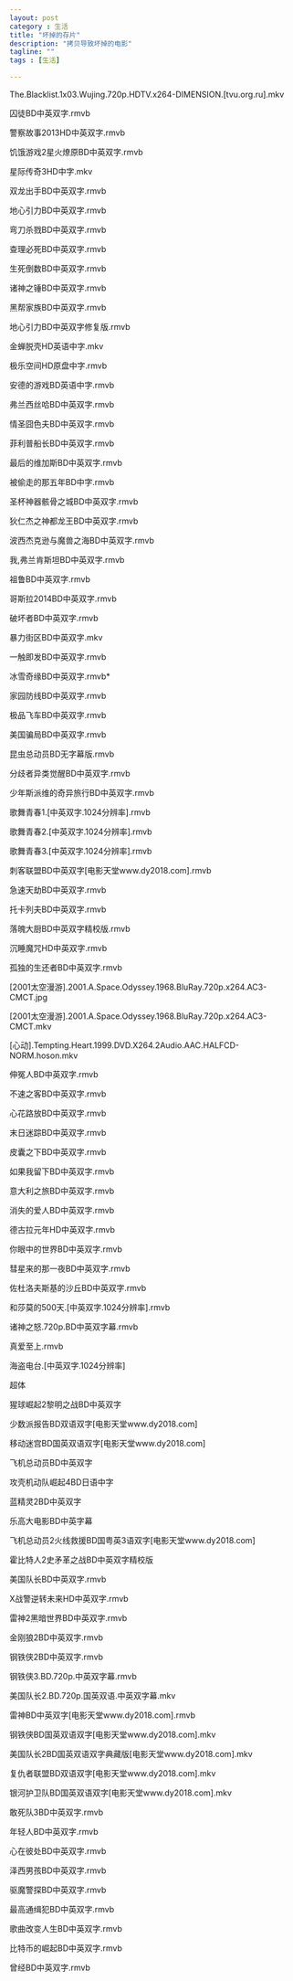 ```yaml
---
layout: post
category : 生活
title: "坏掉的存片"
description: "拷贝导致坏掉的电影"
tagline: ""
tags : [生活]

---
```


The.Blacklist.1x03.Wujing.720p.HDTV.x264-DIMENSION.[tvu.org.ru].mkv

囚徒BD中英双字.rmvb

警察故事2013HD中英双字.rmvb

饥饿游戏2星火燎原BD中英双字.rmvb

星际传奇3HD中字.mkv

双龙出手BD中英双字.rmvb

地心引力BD中英双字.rmvb

弯刀杀戮BD中英双字.rmvb

查理必死BD中英双字.rmvb

生死倒数BD中英双字.rmvb

诸神之锤BD中英双字.rmvb

黑帮家族BD中英双字.rmvb

地心引力BD中英双字修复版.rmvb

金蝉脱壳HD英语中字.mkv

极乐空间HD原盘中字.rmvb

安德的游戏BD英语中字.rmvb

弗兰西丝哈BD中英双字.rmvb

情圣囧色夫BD中英双字.rmvb

菲利普船长BD中英双字.rmvb

最后的维加斯BD中英双字.rmvb

被偷走的那五年BD中字.rmvb

圣杯神器骸骨之城BD中英双字.rmvb

狄仁杰之神都龙王BD中英双字.rmvb

波西杰克逊与魔兽之海BD中英双字.rmvb

我,弗兰肯斯坦BD中英双字.rmvb

祖鲁BD中英双字.rmvb

哥斯拉2014BD中英双字.rmvb

破坏者BD中英双字.rmvb

暴力街区BD中英双字.mkv

一触即发BD中英双字.rmvb

冰雪奇缘BD中英双字.rmvb*

家园防线BD中英双字.rmvb

极品飞车BD中英双字.rmvb

美国骗局BD中英双字.rmvb

昆虫总动员BD无字幕版.rmvb

分歧者异类觉醒BD中英双字.rmvb

少年斯派维的奇异旅行BD中英双字.rmvb

歌舞青春1.[中英双字.1024分辨率].rmvb

歌舞青春2.[中英双字.1024分辨率].rmvb

歌舞青春3.[中英双字.1024分辨率].rmvb

刺客联盟BD中英双字[电影天堂www.dy2018.com].rmvb

急速天劫BD中英双字.rmvb

托卡列夫BD中英双字.rmvb

落魄大厨BD中英双字精校版.rmvb

沉睡魔咒HD中英双字.rmvb

孤独的生还者BD中英双字.rmvb

[2001太空漫游].2001.A.Space.Odyssey.1968.BluRay.720p.x264.AC3-CMCT.jpg

[2001太空漫游].2001.A.Space.Odyssey.1968.BluRay.720p.x264.AC3-CMCT.mkv

[心动].Tempting.Heart.1999.DVD.X264.2Audio.AAC.HALFCD-NORM.hoson.mkv

伸冤人BD中英双字.rmvb

不速之客BD中英双字.rmvb

心花路放BD中英双字.rmvb

末日迷踪BD中英双字.rmvb

皮囊之下BD中英双字.rmvb

如果我留下BD中英双字.rmvb

意大利之旅BD中英双字.rmvb

消失的爱人BD中英双字.rmvb

德古拉元年HD中英双字.rmvb

你眼中的世界BD中英双字.rmvb

彗星来的那一夜BD中英双字.rmvb

佐杜洛夫斯基的沙丘BD中英双字.rmvb

和莎莫的500天.[中英双字.1024分辨率].rmvb

诸神之怒.720p.BD中英双字幕.rmvb

真爱至上.rmvb

海盗电台.[中英双字.1024分辨率]

超体

猩球崛起2黎明之战BD中英双字

少数派报告BD双语双字[电影天堂www.dy2018.com]

移动迷宫BD国英双语双字[电影天堂www.dy2018.com]

飞机总动员BD中英双字

攻壳机动队崛起4BD日语中字

蓝精灵2BD中英双字

乐高大电影BD中英字幕

飞机总动员2火线救援BD国粤英3语双字[电影天堂www.dy2018.com]

霍比特人2史矛革之战BD中英双字精校版

美国队长BD中英双字.rmvb

X战警逆转未来HD中英双字.rmvb

雷神2黑暗世界BD中英双字.rmvb

金刚狼2BD中英双字.rmvb

钢铁侠2BD中英双字.rmvb

钢铁侠3.BD.720p.中英双字幕.rmvb

美国队长2.BD.720p.国英双语.中英双字幕.mkv

雷神BD中英双字[电影天堂www.dy2018.com].rmvb

钢铁侠BD国英双语双字[电影天堂www.dy2018.com].mkv

美国队长2BD国英双语双字典藏版[电影天堂www.dy2018.com].mkv

复仇者联盟BD双语双字[电影天堂www.dy2018.com].mkv

银河护卫队BD国英双语双字[电影天堂www.dy2018.com].mkv

敢死队3BD中英双字.rmvb

年轻人BD中英双字.rmvb

心在彼处BD中英双字.rmvb

泽西男孩BD中英双字.rmvb

驱魔警探BD中英双字.rmvb

最高通缉犯BD中英双字.rmvb

歌曲改变人生BD中英双字.rmvb

比特币的崛起BD中英双字.rmvb

曾经BD中英双字.rmvb

